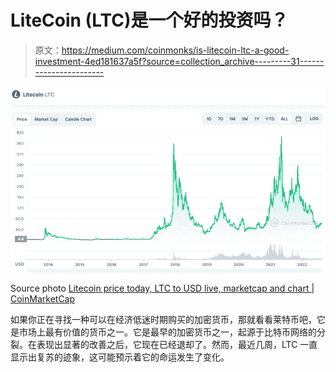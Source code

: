 # LiteCoin (LTC)是一个好的投资吗？

> 原文：<https://medium.com/coinmonks/is-litecoin-ltc-a-good-investment-4ed181637a5f?source=collection_archive---------31----------------------->

![](img/491487e2fbe3d95804fd1b1c12ff8627.png)

Source photo [Litecoin price today, LTC to USD live, marketcap and chart | CoinMarketCap](https://coinmarketcap.com/currencies/litecoin/)

如果你正在寻找一种可以在经济低迷时期购买的加密货币，那就看看莱特币吧，它是市场上最有价值的货币之一。它是最早的加密货币之一，起源于比特币网络的分裂。在表现出显著的改善之后，它现在已经退却了。然而，最近几周，LTC 一直显示出复苏的迹象，这可能预示着它的命运发生了变化。